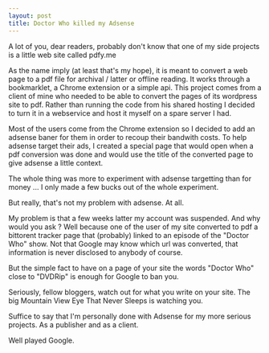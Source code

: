```yaml
---
layout: post
title: Doctor Who killed my Adsense
---
```


A lot of you, dear readers, probably don't know that one of my side projects is a little web site called pdfy.me

As the name imply (at least that's my hope), it is meant to convert a web page to a pdf file for archival / latter or offline reading.
It works through a bookmarklet, a Chrome extension or a simple api.
This project comes from a client of mine who needed to be able to convert the pages of its wordpress site to pdf. Rather than running the code from his shared hosting  I decided to turn it in a webservice and host it myself on a spare server I had.

Most of the users come from the Chrome extension so I decided to add an adsense baner for them in order to recoup their bandwith costs. To help adsense target their ads, I created a special page that would open when a pdf conversion was done and would use the title of the converted page to give adsense a little context.

The whole thing was more to experiment with adsense targetting than for money ... I only made a few bucks out of the whole experiment.

But really, that's not my problem with adsense. At all.

My problem is that a few weeks latter my account was suspended. And why would you ask ? Well because one of the user of my site converted to pdf a bittorent tracker page that (probably) linked to an episode of the "Doctor Who" show. Not that Google may know which url was converted, that information is never disclosed to anybody of course.

But the simple fact to have on a page of your site the words "Doctor Who" close to "DVDRip" is enough for Google to ban you.

Seriously, fellow bloggers, watch out for what you write on your site. The big Mountain View Eye That Never Sleeps is watching you.

Suffice to say that I'm personally done with Adsense for my more serious projects. As a publisher and as a client.

Well played Google.